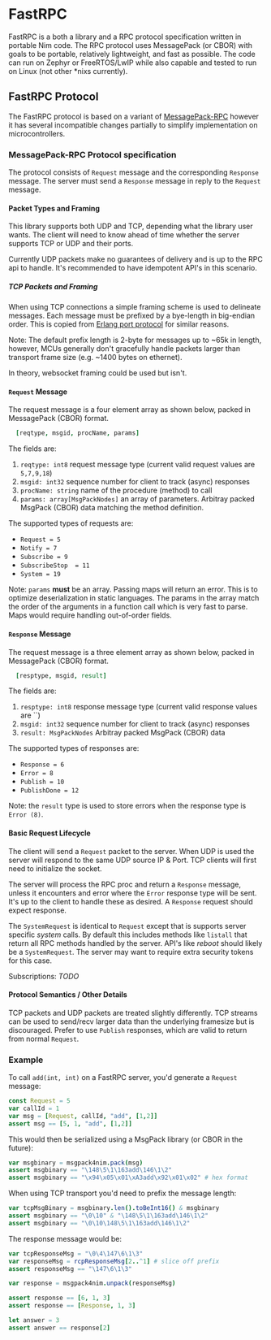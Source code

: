 # FastRPC

FastRPC is a both a library and a RPC protocol specification written in portable Nim code. The RPC protocol uses MessagePack (or CBOR) with goals to be portable, relatively lightweight, and fast as possible. The code can run on Zephyr or FreeRTOS/LwIP while also capable and tested to run on Linux (not other *nixs currently). 

## FastRPC Protocol

The FastRPC protocol is based on a variant of [MessagePack-RPC](https://github.com/msgpack-rpc/msgpack-rpc/blob/master/spec.md) however it has several incompatible changes partially to simplify implementation on microcontrollers. 


### MessagePack-RPC Protocol specification

The protocol consists of `Request` message and the corresponding `Response` message. The server must send a `Response` message in reply to the `Request` message. 

#### Packet Types and Framing

This library supports both UDP and TCP, depending what the library user wants. The client will need to know ahead of time whether the server supports TCP or UDP and their ports.

Currently UDP packets make no guarantees of delivery and is up to the RPC api to handle. It's recommended to have idempotent API's in this scenario.


##### TCP Packets and Framing

When using TCP connections a simple framing scheme is used to delineate messages. Each message must be prefixed by a bye-length in big-endian order. This is copied from [Erlang port protocol](https://www.erlang.org/doc/tutorial/c_port.html) for similar reasons.

Note: The default prefix length is 2-byte for messages up to ~65k in length, however, MCUs generally don't gracefully handle packets larger than transport frame size (e.g. ~1400 bytes on ethernet).

In theory, websocket framing could be used but isn't. 

#### `Request` Message

The request message is a four element array as shown below, packed in MessagePack (CBOR) format.

```nim
  [reqtype, msgid, procName, params]
```

The fields are:

1. `reqtype: int8` request message type (current valid request values are `5,7,9,18`)
2. `msgid: int32` sequence number for client to track (async) responses
3. `procName: string` name of the procedure (method) to call 
4. `params: array[MsgPackNodes]` an array of parameters. Arbitray packed MsgPack (CBOR) data matching the method definition. 

The supported types of requests are:
- `Request = 5`
- `Notify = 7`
- `Subscribe = 9`
- `SubscribeStop  = 11`
- `System = 19`

Note: `params` **must** be an array. Passing maps will return an error. This is to optimize deserialization in static languages. The params in the array match the order of the arguments in a function call which is very fast to parse. Maps would require handling out-of-order fields. 

#### `Response` Message

The request message is a three element array as shown below, packed in MessagePack (CBOR) format.

```nim
  [resptype, msgid, result]
```

The fields are:

1. `resptype: int8` response message type (current valid response values are ``)
2. `msgid: int32` sequence number for client to track (async) responses
3. `result: MsgPackNodes` Arbitray packed MsgPack (CBOR) data


The supported types of responses are:
- `Response = 6`
- `Error = 8`
- `Publish = 10`
- `PublishDone = 12`

Note: the `result` type is used to store errors when the response type is `Error (8)`.

#### Basic Request Lifecycle

The client will send a `Request` packet to the server. When UDP is used the server will respond to the same UDP source IP & Port. TCP clients will first need to initialize the socket. 

The server will process the RPC proc and return a `Response` message, unless it encounters and error where the `Error` response type will be sent. It's up to the client to handle these as desired. A `Response` request should expect response. 

The `SystemRequest` is identical to `Request` except that is supports server specific *system* calls. By default this includes methods like `listall` that return all RPC methods handled by the server. API's like *reboot* should likely be a `SystemRequest`. The server may want to require extra security tokens for this case. 

Subscriptions: *TODO*

#### Protocol Semantics / Other Details

TCP packets and UDP packets are treated slightly differently. TCP streams can be used to send/recv larger data than the underlying framesize but is discouraged. Prefer to use `Publish` responses, which are valid to return from normal `Request`. 


### Example

To call `add(int, int)` on a FastRPC server, you'd generate a `Request` message:

```nim
const Request = 5
var callId = 1
var msg = [Request, callId, "add", [1,2]]
assert msg == [5, 1, "add", [1,2]]
```

This would then be serialized using a MsgPack library (or CBOR in the future):

```nim
var msgbinary = msgpack4nim.pack(msg)
assert msgbinary == "\148\5\1\163add\146\1\2"
assert msgbinary == "\x94\x05\x01\xA3add\x92\x01\x02" # hex format
```

When using TCP transport you'd need to prefix the message length:
```nim
var tcpMsgBinary = msgbinary.len().toBeInt16() & msgbinary
assert msgbinary == "\0\10" & "\148\5\1\163add\146\1\2"
assert msgbinary == "\0\10\148\5\1\163add\146\1\2"
```

The response message would be:
```nim
var tcpResponseMsg = "\0\4\147\6\1\3"
var responseMsg = rcpResponseMsg[2..^1] # slice off prefix
assert responseMsg == "\147\6\1\3"

var response = msgpack4nim.unpack(responseMsg)

assert response == [6, 1, 3]
assert response == [Response, 1, 3]

let answer = 3
assert answer == response[2]
```
